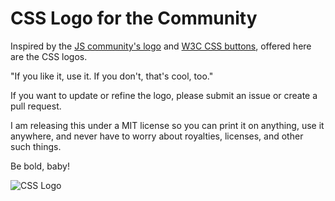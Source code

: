 CSS Logo for the Community
========================

Inspired by the [JS community's logo](https://github.com/voodootikigod/logo.js) and [W3C CSS buttons](http://www.w3.org/Style/CSS/Buttons/Overview.en.html), offered here are the CSS logos. 

"If you like it, use it. If you don't, that's cool, too." 

If you want to update or refine the logo, please submit an issue or create a pull request. 

I am releasing this under a MIT license so you can print it on anything, use it anywhere, and never have to worry about royalties, licenses, and other such things.

Be bold, baby!

![CSS Logo](https://raw.githubusercontent.com/teleject/logo.css/master/css.png "CSS Logo")
